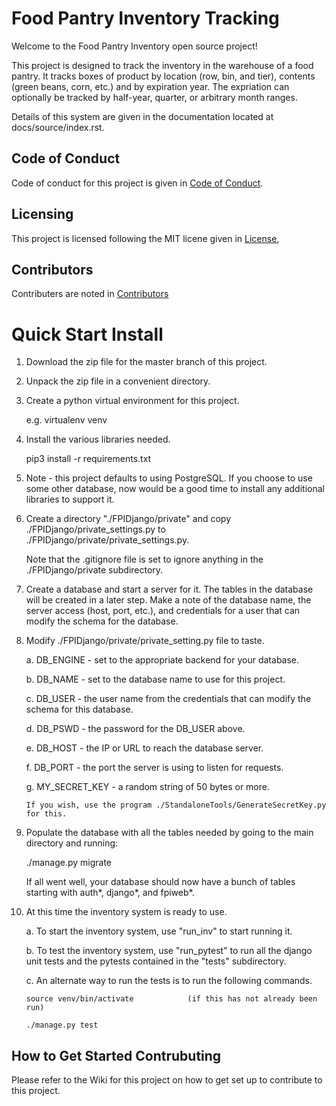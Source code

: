 # Food Pantry Inventory Tracking

Welcome to the Food Pantry Inventory open source project!

This project is designed to track the inventory in the warehouse of a food
pantry.  It tracks boxes of product by location (row, bin, and  tier), contents
(green beans, corn, etc.) and by expiration year.  The expriation can 
optionally be tracked by half-year, quarter, or arbitrary month ranges.

Details of this system are given in the documentation located at docs/source/index.rst.

## Code of Conduct

Code of conduct for this project is given in 
[Code of Conduct](Code_of_Conduct.md).

## Licensing

This project is licensed following the MIT licene given in
[License](LICENSE),

## Contributors

Contributers are noted in [Contributors](Contributors.md)

# Quick Start Install

1.  Download the zip file for the master branch of this project.

2.  Unpack the zip file in a convenient directory.

3.  Create a python virtual environment for this project.

    e.g. virtualenv venv
    
4.  Install the various libraries needed.

    pip3 install -r requirements.txt
    
5.  Note - this project defaults to using PostgreSQL.  If you choose to use
some other database, now would be a good time to install any additional
libraries to support it.

6.  Create a directory "./FPIDjango/private" and copy 
./FPIDjango/private_settings.py to ./FPIDjango/private/private_settings.py.

    Note that the .gitignore file is set to ignore anything in the 
    ./FPIDjango/private subdirectory.
    
7.  Create a database and start a server for it.  The tables in the database
will be created in a later step.  Make a note of the database name, the
 server access (host, port, etc.), and credentials for a user that can
  modify the schema for the database. 

8.  Modify ./FPIDjango/private/private_setting.py file to taste.

    a.  DB_ENGINE - set to the appropriate backend for your database.
    
    b.  DB_NAME - set to the database name to use for this project.
    
    c.  DB_USER - the user name from the credentials that can modify the
    schema for this database.
    
    d.  DB_PSWD - the password for the DB_USER above.
    
    e.  DB_HOST - the IP or URL to reach the database server.
    
    f.  DB_PORT - the port the server is using to listen for requests.
    
    g.  MY_SECRET_KEY - a random string of 50 bytes or more.
    
        If you wish, use the program ./StandaloneTools/GenerateSecretKey.py
        for this.
        
9.  Populate the database with all the tables needed by going to the
main directory and running:

    ./manage.py migrate
    
    If all went well, your database should now have a bunch of tables
    starting with auth*, django*, and fpiweb*.
    
10. At this time the inventory system is ready to use.

    a.  To start the inventory system, use "run_inv" to start running it.
        
    b.  To test the inventory system, use "run_pytest" to run all the django
        unit tests and the pytests contained in the "tests" subdirectory.
        
    c.  An alternate way to run the tests is to run the following commands.
    
        source venv/bin/activate            (if this has not already been run)
        
        ./manage.py test

## How to Get Started Contrubuting

Please refer to the Wiki for this project on how to get set up to contribute
to this project.
